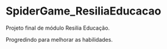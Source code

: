 # SpiderGame_ResiliaEducacao
Projeto final de módulo Resilia Educação.

Progredindo para melhorar as habilidades.
